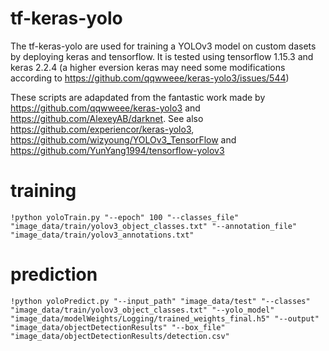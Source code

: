 # tf-keras-yolo 
The tf-keras-yolo are used for training a YOLOv3 model on custom dasets by deploying keras and tensorflow. It is tested using tensorflow 1.15.3 and keras 2.2.4 (a higher eversion keras may need some modifications according to https://github.com/qqwweee/keras-yolo3/issues/544)

These scripts are adapdated from the fantastic work made by https://github.com/qqwweee/keras-yolo3 and https://github.com/AlexeyAB/darknet. See also https://github.com/experiencor/keras-yolo3, https://github.com/wizyoung/YOLOv3_TensorFlow and https://github.com/YunYang1994/tensorflow-yolov3

# training
```
!python yoloTrain.py "--epoch" 100 "--classes_file" "image_data/train/yolov3_object_classes.txt" "--annotation_file" "image_data/train/yolov3_annotations.txt"
```

# prediction
```
!python yoloPredict.py "--input_path" "image_data/test" "--classes" "image_data/train/yolov3_object_classes.txt" "--yolo_model" "image_data/modelWeights/Logging/trained_weights_final.h5" "--output" "image_data/objectDetectionResults" "--box_file" "image_data/objectDetectionResults/detection.csv"
```
